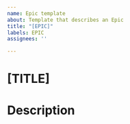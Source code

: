 ```yaml
---
name: Epic template
about: Template that describes an Epic
title: "[EPIC]"
labels: EPIC
assignees: ''

---
```


# [TITLE]

# Description
